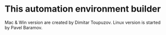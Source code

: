 # This automation environment builder
Mac & Win version are created by Dimitar Toupuzov.
Linux version is started by Pavel Baramov.

